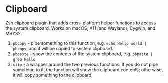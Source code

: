 # Clipboard

Zsh clipboard plugin that adds cross-platform helper functions to access the system clipboard. Works on macOS, X11 (and Wayland), Cygwin, and MSYS2.


1. `pbcopy` - pipe something to this function, e.g. `echo Hello world | pbcopy`, and it will be copied to system clipboard. 
2. `pbpaste` - show the contents of the system clipboard, e.g. `pbpaste | grep Hello`. 
3. `clip` - a wrapper around the two previous functions. If you do not pipe something to it, the function will show the clipboard contents; otherwise, it will copy something to the clipboard.
